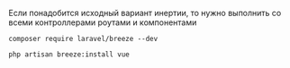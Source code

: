Если понадобится исходный вариант инертии, то нужно выполнить
со всеми контроллерами роутами и компонентами

    composer require laravel/breeze --dev

    php artisan breeze:install vue
